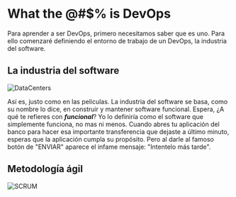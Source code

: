 # What the @#$% is DevOps

Para aprender a ser DevOps, primero necesitamos saber que es uno. Para ello comenzaré definiendo el entorno de trabajo de un DevOps, la industria del software.

## La industria del software

![DataCenters](https://www.ecestaticos.com/imagestatic/clipping/f2e/9a3/f2e9a329207a2b5bb8b0888755809cc3/un-millon-de-metros-cuadrados-y-mas-de-75-data-centers-asi-es-el-corazon-de-internet.jpg?mtime=1579565836)

Así es, justo como en las películas. La industria del software se basa, como su nombre lo dice, en construir y mantener software funcional. Espera, ¿A qué te refieres con ___funcional___? Yo lo definiría como el software que simplemente funciona, no mas ni menos. Cuando abres tu aplicación del banco para hacer esa importante transferencia que dejaste a último minuto, esperas que la aplicación cumpla su propósito. Pero al darle al famoso botón de "ENVIAR" aparece el infame mensaje: "Intentelo más tarde".

## Metodología ágil

![SCRUM](http://www.codigogeek.com.mx/wp-content/uploads/2019/08/metodologia-scrum.png)